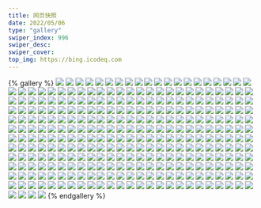 ```yaml
---
title: 网页快照
date: 2022/05/06 
type: "gallery" 
swiper_index: 996
swiper_desc: 
swiper_cover: 
top_img: https://bing.icodeq.com 
---
```


{% gallery %}
![](https://alist.learnonly.xyz/d/!网页快照/read.learnonly.xyz/2022-10-28_16-00-47.png)
![](https://alist.learnonly.xyz/d/!网页快照/read.learnonly.xyz/2022-10-30_07-02-41.png)
![](https://alist.learnonly.xyz/d/!网页快照/read.learnonly.xyz/2022-10-29_15-59-10.png)
![](https://alist.learnonly.xyz/d/!网页快照/read.learnonly.xyz/2022-10-29_19-00-30.png)
![](https://alist.learnonly.xyz/d/!网页快照/read.learnonly.xyz/2022-10-28_04-37-07.png)
![](https://alist.learnonly.xyz/d/!网页快照/read.learnonly.xyz/2022-10-28_21-58-09.png)
![](https://alist.learnonly.xyz/d/!网页快照/read.learnonly.xyz/2022-10-30_09-59-34.png)
![](https://alist.learnonly.xyz/d/!网页快照/read.learnonly.xyz/2022-10-29_02-58-17.png)
![](https://alist.learnonly.xyz/d/!网页快照/read.learnonly.xyz/2022-10-29_09-58-48.png)
![](https://alist.learnonly.xyz/d/!网页快照/read.learnonly.xyz/2022-10-28_03-11-51.png)
![](https://alist.learnonly.xyz/d/!网页快照/read.learnonly.xyz/2022-10-30_19-02-01.png)
![](https://alist.learnonly.xyz/d/!网页快照/read.learnonly.xyz/2022-10-28_13-41-51.png)
![](https://alist.learnonly.xyz/d/!网页快照/read.learnonly.xyz/2022-10-30_15-58-35.png)
![](https://alist.learnonly.xyz/d/!网页快照/read.learnonly.xyz/2022-10-28_09-58-15.png)
![](https://alist.learnonly.xyz/d/!网页快照/read.learnonly.xyz/2022-10-29_13-22-20.png)
![](https://alist.learnonly.xyz/d/!网页快照/read.learnonly.xyz/2022-10-30_03-15-46.png)
![](https://alist.learnonly.xyz/d/!网页快照/read.learnonly.xyz/2022-10-30_21-58-16.png)
![](https://alist.learnonly.xyz/d/!网页快照/read.learnonly.xyz/2022-10-28_07-03-22.png)
![](https://alist.learnonly.xyz/d/!网页快照/read.learnonly.xyz/2022-10-29_21-58-55.png)
![](https://alist.learnonly.xyz/d/!网页快照/read.learnonly.xyz/2022-10-30_04-39-32.png)
![](https://alist.learnonly.xyz/d/!网页快照/read.learnonly.xyz/2022-10-29_07-01-39.png)
![](https://alist.learnonly.xyz/d/!网页快照/read.learnonly.xyz/2022-10-28_19-02-07.png)
![](https://alist.learnonly.xyz/d/!网页快照/read.learnonly.xyz/2022-10-29_04-24-44.png)
![](https://alist.learnonly.xyz/d/!网页快照/img.pighog.repl.co/2022-10-29_06-59-21.png)
![](https://alist.learnonly.xyz/d/!网页快照/img.pighog.repl.co/2022-10-28_07-01-15.png)
![](https://alist.learnonly.xyz/d/!网页快照/img.pighog.repl.co/2022-10-30_06-59-33.png)
![](https://alist.learnonly.xyz/d/!网页快照/img.pighog.repl.co/2022-10-30_04-36-05.png)
![](https://alist.learnonly.xyz/d/!网页快照/img.pighog.repl.co/2022-10-29_09-56-48.png)
![](https://alist.learnonly.xyz/d/!网页快照/img.pighog.repl.co/2022-10-29_15-57-02.png)
![](https://alist.learnonly.xyz/d/!网页快照/img.pighog.repl.co/2022-10-29_13-20-07.png)
![](https://alist.learnonly.xyz/d/!网页快照/img.pighog.repl.co/2022-10-30_21-56-13.png)
![](https://alist.learnonly.xyz/d/!网页快照/img.pighog.repl.co/2022-10-28_21-56-05.png)
![](https://alist.learnonly.xyz/d/!网页快照/img.pighog.repl.co/2022-10-28_15-58-26.png)
![](https://alist.learnonly.xyz/d/!网页快照/img.pighog.repl.co/2022-10-28_03-09-41.png)
![](https://alist.learnonly.xyz/d/!网页快照/img.pighog.repl.co/2022-10-29_18-58-17.png)
![](https://alist.learnonly.xyz/d/!网页快照/img.pighog.repl.co/2022-10-28_13-39-41.png)
![](https://alist.learnonly.xyz/d/!网页快照/img.pighog.repl.co/2022-10-29_04-22-37.png)
![](https://alist.learnonly.xyz/d/!网页快照/img.pighog.repl.co/2022-10-28_04-34-37.png)
![](https://alist.learnonly.xyz/d/!网页快照/img.pighog.repl.co/2022-10-28_09-56-12.png)
![](https://alist.learnonly.xyz/d/!网页快照/img.pighog.repl.co/2022-10-28_18-59-48.png)
![](https://alist.learnonly.xyz/d/!网页快照/img.pighog.repl.co/2022-10-29_02-56-17.png)
![](https://alist.learnonly.xyz/d/!网页快照/img.pighog.repl.co/2022-10-30_03-12-23.png)
![](https://alist.learnonly.xyz/d/!网页快照/img.pighog.repl.co/2022-10-30_18-59-14.png)
![](https://alist.learnonly.xyz/d/!网页快照/img.pighog.repl.co/2022-10-29_21-56-21.png)
![](https://alist.learnonly.xyz/d/!网页快照/img.pighog.repl.co/2022-10-30_15-56-29.png)
![](https://alist.learnonly.xyz/d/!网页快照/img.pighog.repl.co/2022-10-30_09-56-06.png)
![](https://alist.learnonly.xyz/d/!网页快照/blog.learnonly.xyz/2022-10-29_21-56-04.png)
![](https://alist.learnonly.xyz/d/!网页快照/blog.learnonly.xyz/2022-10-28_15-58-09.png)
![](https://alist.learnonly.xyz/d/!网页快照/blog.learnonly.xyz/2022-10-30_15-56-11.png)
![](https://alist.learnonly.xyz/d/!网页快照/blog.learnonly.xyz/2022-10-28_03-09-20.png)
![](https://alist.learnonly.xyz/d/!网页快照/blog.learnonly.xyz/2022-10-29_04-22-19.png)
![](https://alist.learnonly.xyz/d/!网页快照/blog.learnonly.xyz/2022-10-30_04-35-47.png)
![](https://alist.learnonly.xyz/d/!网页快照/blog.learnonly.xyz/2022-10-28_04-33-50.png)
![](https://alist.learnonly.xyz/d/!网页快照/blog.learnonly.xyz/2022-10-29_02-55-52.png)
![](https://alist.learnonly.xyz/d/!网页快照/blog.learnonly.xyz/2022-10-29_13-19-50.png)
![](https://alist.learnonly.xyz/d/!网页快照/blog.learnonly.xyz/2022-10-30_21-55-56.png)
![](https://alist.learnonly.xyz/d/!网页快照/blog.learnonly.xyz/2022-10-30_03-12-07.png)
![](https://alist.learnonly.xyz/d/!网页快照/blog.learnonly.xyz/2022-10-30_06-59-16.png)
![](https://alist.learnonly.xyz/d/!网页快照/blog.learnonly.xyz/2022-10-29_18-57-59.png)
![](https://alist.learnonly.xyz/d/!网页快照/blog.learnonly.xyz/2022-10-28_18-59-24.png)
![](https://alist.learnonly.xyz/d/!网页快照/blog.learnonly.xyz/2022-10-28_09-55-50.png)
![](https://alist.learnonly.xyz/d/!网页快照/blog.learnonly.xyz/2022-10-28_07-00-55.png)
![](https://alist.learnonly.xyz/d/!网页快照/blog.learnonly.xyz/2022-10-30_18-58-57.png)
![](https://alist.learnonly.xyz/d/!网页快照/blog.learnonly.xyz/2022-10-30_09-55-48.png)
![](https://alist.learnonly.xyz/d/!网页快照/blog.learnonly.xyz/2022-10-29_09-56-27.png)
![](https://alist.learnonly.xyz/d/!网页快照/blog.learnonly.xyz/2022-10-29_15-56-38.png)
![](https://alist.learnonly.xyz/d/!网页快照/blog.learnonly.xyz/2022-10-28_13-39-21.png)
![](https://alist.learnonly.xyz/d/!网页快照/blog.learnonly.xyz/2022-10-28_21-55-48.png)
![](https://alist.learnonly.xyz/d/!网页快照/blog.learnonly.xyz/2022-10-29_06-59-01.png)
![](https://alist.learnonly.xyz/d/!网页快照/uptime.pighog.repl.co/2022-10-30_03-13-36.png)
![](https://alist.learnonly.xyz/d/!网页快照/uptime.pighog.repl.co/2022-10-29_15-57-50.png)
![](https://alist.learnonly.xyz/d/!网页快照/uptime.pighog.repl.co/2022-10-30_09-57-26.png)
![](https://alist.learnonly.xyz/d/!网页快照/uptime.pighog.repl.co/2022-10-28_13-40-36.png)
![](https://alist.learnonly.xyz/d/!网页快照/uptime.pighog.repl.co/2022-10-29_18-59-18.png)
![](https://alist.learnonly.xyz/d/!网页快照/uptime.pighog.repl.co/2022-10-30_21-57-04.png)
![](https://alist.learnonly.xyz/d/!网页快照/uptime.pighog.repl.co/2022-10-29_02-57-07.png)
![](https://alist.learnonly.xyz/d/!网页快照/uptime.pighog.repl.co/2022-10-28_15-59-23.png)
![](https://alist.learnonly.xyz/d/!网页快照/uptime.pighog.repl.co/2022-10-30_07-00-33.png)
![](https://alist.learnonly.xyz/d/!网页快照/uptime.pighog.repl.co/2022-10-30_18-59-38.png)
![](https://alist.learnonly.xyz/d/!网页快照/uptime.pighog.repl.co/2022-10-29_04-23-27.png)
![](https://alist.learnonly.xyz/d/!网页快照/uptime.pighog.repl.co/2022-10-28_03-10-31.png)
![](https://alist.learnonly.xyz/d/!网页快照/uptime.pighog.repl.co/2022-10-29_13-21-58.png)
![](https://alist.learnonly.xyz/d/!网页快照/uptime.pighog.repl.co/2022-10-29_21-57-10.png)
![](https://alist.learnonly.xyz/d/!网页快照/uptime.pighog.repl.co/2022-10-28_04-35-32.png)
![](https://alist.learnonly.xyz/d/!网页快照/uptime.pighog.repl.co/2022-10-28_19-00-56.png)
![](https://alist.learnonly.xyz/d/!网页快照/uptime.pighog.repl.co/2022-10-28_07-02-07.png)
![](https://alist.learnonly.xyz/d/!网页快照/uptime.pighog.repl.co/2022-10-30_15-57-17.png)
![](https://alist.learnonly.xyz/d/!网页快照/uptime.pighog.repl.co/2022-10-29_07-00-22.png)
![](https://alist.learnonly.xyz/d/!网页快照/uptime.pighog.repl.co/2022-10-30_04-36-54.png)
![](https://alist.learnonly.xyz/d/!网页快照/uptime.pighog.repl.co/2022-10-28_21-56-58.png)
![](https://alist.learnonly.xyz/d/!网页快照/uptime.pighog.repl.co/2022-10-29_09-57-38.png)
![](https://alist.learnonly.xyz/d/!网页快照/uptime.pighog.repl.co/2022-10-28_09-57-06.png)
![](https://alist.learnonly.xyz/d/!网页快照/pighog.vercel.app/2022-10-29_13-19-57.png)
![](https://alist.learnonly.xyz/d/!网页快照/pighog.vercel.app/2022-10-30_06-59-23.png)
![](https://alist.learnonly.xyz/d/!网页快照/pighog.vercel.app/2022-10-29_04-22-28.png)
![](https://alist.learnonly.xyz/d/!网页快照/pighog.vercel.app/2022-10-28_13-39-28.png)
![](https://alist.learnonly.xyz/d/!网页快照/pighog.vercel.app/2022-10-30_09-55-56.png)
![](https://alist.learnonly.xyz/d/!网页快照/pighog.vercel.app/2022-10-28_21-55-55.png)
![](https://alist.learnonly.xyz/d/!网页快照/pighog.vercel.app/2022-10-29_21-56-12.png)
![](https://alist.learnonly.xyz/d/!网页快照/pighog.vercel.app/2022-10-29_09-56-35.png)
![](https://alist.learnonly.xyz/d/!网页快照/pighog.vercel.app/2022-10-28_15-58-17.png)
![](https://alist.learnonly.xyz/d/!网页快照/pighog.vercel.app/2022-10-29_15-56-51.png)
![](https://alist.learnonly.xyz/d/!网页快照/pighog.vercel.app/2022-10-28_09-56-03.png)
![](https://alist.learnonly.xyz/d/!网页快照/pighog.vercel.app/2022-10-29_02-56-00.png)
![](https://alist.learnonly.xyz/d/!网页快照/pighog.vercel.app/2022-10-29_18-58-07.png)
![](https://alist.learnonly.xyz/d/!网页快照/pighog.vercel.app/2022-10-30_21-56-03.png)
![](https://alist.learnonly.xyz/d/!网页快照/pighog.vercel.app/2022-10-28_18-59-31.png)
![](https://alist.learnonly.xyz/d/!网页快照/pighog.vercel.app/2022-10-28_03-09-27.png)
![](https://alist.learnonly.xyz/d/!网页快照/pighog.vercel.app/2022-10-29_06-59-08.png)
![](https://alist.learnonly.xyz/d/!网页快照/pighog.vercel.app/2022-10-30_04-35-55.png)
![](https://alist.learnonly.xyz/d/!网页快照/pighog.vercel.app/2022-10-28_07-01-02.png)
![](https://alist.learnonly.xyz/d/!网页快照/pighog.vercel.app/2022-10-30_15-56-20.png)
![](https://alist.learnonly.xyz/d/!网页快照/pighog.vercel.app/2022-10-30_03-12-14.png)
![](https://alist.learnonly.xyz/d/!网页快照/pighog.vercel.app/2022-10-28_04-33-58.png)
![](https://alist.learnonly.xyz/d/!网页快照/pighog.vercel.app/2022-10-30_18-59-04.png)
![](https://alist.learnonly.xyz/d/!网页快照/alist.learnonly.xyz/2022-10-29_21-55-44.png)
![](https://alist.learnonly.xyz/d/!网页快照/alist.learnonly.xyz/2022-10-30_09-55-28.png)
![](https://alist.learnonly.xyz/d/!网页快照/alist.learnonly.xyz/2022-10-29_15-56-15.png)
![](https://alist.learnonly.xyz/d/!网页快照/alist.learnonly.xyz/2022-10-29_13-19-32.png)
![](https://alist.learnonly.xyz/d/!网页快照/alist.learnonly.xyz/2022-10-30_03-11-44.png)
![](https://alist.learnonly.xyz/d/!网页快照/alist.learnonly.xyz/2022-10-29_04-21-59.png)
![](https://alist.learnonly.xyz/d/!网页快照/alist.learnonly.xyz/2022-10-28_04-33-29.png)
![](https://alist.learnonly.xyz/d/!网页快照/alist.learnonly.xyz/2022-10-29_06-58-41.png)
![](https://alist.learnonly.xyz/d/!网页快照/alist.learnonly.xyz/2022-10-28_18-59-04.png)
![](https://alist.learnonly.xyz/d/!网页快照/alist.learnonly.xyz/2022-10-28_03-09-00.png)
![](https://alist.learnonly.xyz/d/!网页快照/alist.learnonly.xyz/2022-10-30_04-35-25.png)
![](https://alist.learnonly.xyz/d/!网页快照/alist.learnonly.xyz/2022-10-30_15-55-50.png)
![](https://alist.learnonly.xyz/d/!网页快照/alist.learnonly.xyz/2022-10-28_15-57-50.png)
![](https://alist.learnonly.xyz/d/!网页快照/alist.learnonly.xyz/2022-10-30_18-58-35.png)
![](https://alist.learnonly.xyz/d/!网页快照/alist.learnonly.xyz/2022-10-28_07-00-35.png)
![](https://alist.learnonly.xyz/d/!网页快照/alist.learnonly.xyz/2022-10-30_21-55-37.png)
![](https://alist.learnonly.xyz/d/!网页快照/alist.learnonly.xyz/2022-10-28_13-39-01.png)
![](https://alist.learnonly.xyz/d/!网页快照/alist.learnonly.xyz/2022-10-29_18-57-38.png)
![](https://alist.learnonly.xyz/d/!网页快照/alist.learnonly.xyz/2022-10-28_09-55-30.png)
![](https://alist.learnonly.xyz/d/!网页快照/alist.learnonly.xyz/2022-10-30_06-58-56.png)
![](https://alist.learnonly.xyz/d/!网页快照/alist.learnonly.xyz/2022-10-28_21-55-27.png)
![](https://alist.learnonly.xyz/d/!网页快照/alist.learnonly.xyz/2022-10-29_02-55-30.png)
![](https://alist.learnonly.xyz/d/!网页快照/alist.learnonly.xyz/2022-10-29_09-56-06.png)
![](https://alist.learnonly.xyz/d/!网页快照/news.pigp.repl.co/2022-10-30_03-13-28.png)
![](https://alist.learnonly.xyz/d/!网页快照/news.pigp.repl.co/2022-10-29_02-57-00.png)
![](https://alist.learnonly.xyz/d/!网页快照/news.pigp.repl.co/2022-10-28_15-59-15.png)
![](https://alist.learnonly.xyz/d/!网页快照/news.pigp.repl.co/2022-10-29_13-21-50.png)
![](https://alist.learnonly.xyz/d/!网页快照/news.pigp.repl.co/2022-10-28_21-56-51.png)
![](https://alist.learnonly.xyz/d/!网页快照/news.pigp.repl.co/2022-10-28_04-35-24.png)
![](https://alist.learnonly.xyz/d/!网页快照/news.pigp.repl.co/2022-10-30_04-36-47.png)
![](https://alist.learnonly.xyz/d/!网页快照/news.pigp.repl.co/2022-10-30_15-57-10.png)
![](https://alist.learnonly.xyz/d/!网页快照/news.pigp.repl.co/2022-10-29_09-57-31.png)
![](https://alist.learnonly.xyz/d/!网页快照/news.pigp.repl.co/2022-10-28_19-00-49.png)
![](https://alist.learnonly.xyz/d/!网页快照/news.pigp.repl.co/2022-10-28_09-56-58.png)
![](https://alist.learnonly.xyz/d/!网页快照/news.pigp.repl.co/2022-10-29_21-57-02.png)
![](https://alist.learnonly.xyz/d/!网页快照/news.pigp.repl.co/2022-10-28_07-02-00.png)
![](https://alist.learnonly.xyz/d/!网页快照/news.pigp.repl.co/2022-10-30_09-57-19.png)
![](https://alist.learnonly.xyz/d/!网页快照/news.pigp.repl.co/2022-10-29_18-59-11.png)
![](https://alist.learnonly.xyz/d/!网页快照/news.pigp.repl.co/2022-10-29_04-23-20.png)
![](https://alist.learnonly.xyz/d/!网页快照/news.pigp.repl.co/2022-10-30_21-56-57.png)
![](https://alist.learnonly.xyz/d/!网页快照/news.pigp.repl.co/2022-10-28_13-40-29.png)
![](https://alist.learnonly.xyz/d/!网页快照/news.pigp.repl.co/2022-10-28_03-10-24.png)
![](https://alist.learnonly.xyz/d/!网页快照/news.pigp.repl.co/2022-10-29_07-00-15.png)
![](https://alist.learnonly.xyz/d/!网页快照/news.pigp.repl.co/2022-10-30_07-00-26.png)
![](https://alist.learnonly.xyz/d/!网页快照/news.pigp.repl.co/2022-10-30_18-59-30.png)
![](https://alist.learnonly.xyz/d/!网页快照/news.pigp.repl.co/2022-10-29_15-57-42.png)
![](https://alist.learnonly.xyz/d/!网页快照/time.piged.repl.co/2022-10-29_18-59-25.png)
![](https://alist.learnonly.xyz/d/!网页快照/time.piged.repl.co/2022-10-29_09-57-46.png)
![](https://alist.learnonly.xyz/d/!网页快照/time.piged.repl.co/2022-10-30_04-37-02.png)
![](https://alist.learnonly.xyz/d/!网页快照/time.piged.repl.co/2022-10-30_07-00-40.png)
![](https://alist.learnonly.xyz/d/!网页快照/time.piged.repl.co/2022-10-29_04-23-34.png)
![](https://alist.learnonly.xyz/d/!网页快照/time.piged.repl.co/2022-10-28_09-57-13.png)
![](https://alist.learnonly.xyz/d/!网页快照/time.piged.repl.co/2022-10-28_03-10-38.png)
![](https://alist.learnonly.xyz/d/!网页快照/time.piged.repl.co/2022-10-28_19-01-03.png)
![](https://alist.learnonly.xyz/d/!网页快照/time.piged.repl.co/2022-10-29_13-22-06.png)
![](https://alist.learnonly.xyz/d/!网页快照/time.piged.repl.co/2022-10-30_09-57-34.png)
![](https://alist.learnonly.xyz/d/!网页快照/time.piged.repl.co/2022-10-28_07-02-15.png)
![](https://alist.learnonly.xyz/d/!网页快照/time.piged.repl.co/2022-10-29_02-57-14.png)
![](https://alist.learnonly.xyz/d/!网页快照/time.piged.repl.co/2022-10-28_13-40-44.png)
![](https://alist.learnonly.xyz/d/!网页快照/time.piged.repl.co/2022-10-30_18-59-45.png)
![](https://alist.learnonly.xyz/d/!网页快照/time.piged.repl.co/2022-10-29_07-00-30.png)
![](https://alist.learnonly.xyz/d/!网页快照/time.piged.repl.co/2022-10-30_03-13-43.png)
![](https://alist.learnonly.xyz/d/!网页快照/time.piged.repl.co/2022-10-28_15-59-30.png)
![](https://alist.learnonly.xyz/d/!网页快照/time.piged.repl.co/2022-10-30_15-57-24.png)
![](https://alist.learnonly.xyz/d/!网页快照/time.piged.repl.co/2022-10-30_21-57-16.png)
![](https://alist.learnonly.xyz/d/!网页快照/time.piged.repl.co/2022-10-29_15-57-57.png)
![](https://alist.learnonly.xyz/d/!网页快照/time.piged.repl.co/2022-10-29_21-57-17.png)
![](https://alist.learnonly.xyz/d/!网页快照/time.piged.repl.co/2022-10-28_21-57-06.png)
![](https://alist.learnonly.xyz/d/!网页快照/time.piged.repl.co/2022-10-28_04-35-40.png)
![](https://alist.learnonly.xyz/d/!网页快照/docs.learnonly.xyz/2022-10-29_15-59-23.png)
![](https://alist.learnonly.xyz/d/!网页快照/docs.learnonly.xyz/2022-10-28_04-37-34.png)
![](https://alist.learnonly.xyz/d/!网页快照/docs.learnonly.xyz/2022-10-30_09-59-51.png)
![](https://alist.learnonly.xyz/d/!网页快照/docs.learnonly.xyz/2022-10-29_09-59-06.png)
![](https://alist.learnonly.xyz/d/!网页快照/docs.learnonly.xyz/2022-10-29_19-00-47.png)
![](https://alist.learnonly.xyz/d/!网页快照/docs.learnonly.xyz/2022-10-30_21-58-30.png)
![](https://alist.learnonly.xyz/d/!网页快照/docs.learnonly.xyz/2022-10-28_13-42-03.png)
![](https://alist.learnonly.xyz/d/!网页快照/docs.learnonly.xyz/2022-10-28_21-58-30.png)
![](https://alist.learnonly.xyz/d/!网页快照/docs.learnonly.xyz/2022-10-28_19-02-22.png)
![](https://alist.learnonly.xyz/d/!网页快照/docs.learnonly.xyz/2022-10-29_07-01-49.png)
![](https://alist.learnonly.xyz/d/!网页快照/docs.learnonly.xyz/2022-10-29_21-59-34.png)
![](https://alist.learnonly.xyz/d/!网页快照/docs.learnonly.xyz/2022-10-30_07-03-01.png)
![](https://alist.learnonly.xyz/d/!网页快照/docs.learnonly.xyz/2022-10-30_19-02-17.png)
![](https://alist.learnonly.xyz/d/!网页快照/docs.learnonly.xyz/2022-10-29_02-58-35.png)
![](https://alist.learnonly.xyz/d/!网页快照/docs.learnonly.xyz/2022-10-28_03-12-05.png)
![](https://alist.learnonly.xyz/d/!网页快照/docs.learnonly.xyz/2022-10-30_15-58-47.png)
![](https://alist.learnonly.xyz/d/!网页快照/docs.learnonly.xyz/2022-10-28_16-01-02.png)
![](https://alist.learnonly.xyz/d/!网页快照/docs.learnonly.xyz/2022-10-29_04-24-56.png)
![](https://alist.learnonly.xyz/d/!网页快照/docs.learnonly.xyz/2022-10-28_07-03-34.png)
![](https://alist.learnonly.xyz/d/!网页快照/docs.learnonly.xyz/2022-10-29_13-22-33.png)
![](https://alist.learnonly.xyz/d/!网页快照/docs.learnonly.xyz/2022-10-28_09-58-30.png)
![](https://alist.learnonly.xyz/d/!网页快照/docs.learnonly.xyz/2022-10-30_03-16-02.png)
![](https://alist.learnonly.xyz/d/!网页快照/docs.learnonly.xyz/2022-10-30_04-40-07.png)
![](https://alist.learnonly.xyz/d/!网页快照/space.bilibili.com/2022-10-29_18-57-49.png)
![](https://alist.learnonly.xyz/d/!网页快照/space.bilibili.com/2022-10-30_06-59-07.png)
![](https://alist.learnonly.xyz/d/!网页快照/space.bilibili.com/2022-10-30_04-35-38.png)
![](https://alist.learnonly.xyz/d/!网页快照/space.bilibili.com/2022-10-29_21-55-55.png)
![](https://alist.learnonly.xyz/d/!网页快照/space.bilibili.com/2022-10-29_02-55-42.png)
![](https://alist.learnonly.xyz/d/!网页快照/space.bilibili.com/2022-10-28_21-55-38.png)
![](https://alist.learnonly.xyz/d/!网页快照/space.bilibili.com/2022-10-28_04-33-40.png)
![](https://alist.learnonly.xyz/d/!网页快照/space.bilibili.com/2022-10-28_18-59-15.png)
![](https://alist.learnonly.xyz/d/!网页快照/space.bilibili.com/2022-10-28_09-55-40.png)
![](https://alist.learnonly.xyz/d/!网页快照/space.bilibili.com/2022-10-30_03-11-57.png)
![](https://alist.learnonly.xyz/d/!网页快照/space.bilibili.com/2022-10-29_06-58-51.png)
![](https://alist.learnonly.xyz/d/!网页快照/space.bilibili.com/2022-10-28_07-00-45.png)
![](https://alist.learnonly.xyz/d/!网页快照/space.bilibili.com/2022-10-30_18-58-47.png)
![](https://alist.learnonly.xyz/d/!网页快照/space.bilibili.com/2022-10-28_03-09-11.png)
![](https://alist.learnonly.xyz/d/!网页快照/space.bilibili.com/2022-10-29_13-19-41.png)
![](https://alist.learnonly.xyz/d/!网页快照/space.bilibili.com/2022-10-30_15-56-02.png)
![](https://alist.learnonly.xyz/d/!网页快照/space.bilibili.com/2022-10-28_15-58-01.png)
![](https://alist.learnonly.xyz/d/!网页快照/space.bilibili.com/2022-10-29_09-56-17.png)
![](https://alist.learnonly.xyz/d/!网页快照/space.bilibili.com/2022-10-30_09-55-38.png)
![](https://alist.learnonly.xyz/d/!网页快照/space.bilibili.com/2022-10-30_21-55-47.png)
![](https://alist.learnonly.xyz/d/!网页快照/space.bilibili.com/2022-10-28_13-39-12.png)
![](https://alist.learnonly.xyz/d/!网页快照/space.bilibili.com/2022-10-29_15-56-28.png)
![](https://alist.learnonly.xyz/d/!网页快照/space.bilibili.com/2022-10-29_04-22-10.png)
![](https://alist.learnonly.xyz/d/!网页快照/todo.learnonly.xyz/2022-10-29_19-01-07.png)
![](https://alist.learnonly.xyz/d/!网页快照/todo.learnonly.xyz/2022-10-28_03-12-17.png)
![](https://alist.learnonly.xyz/d/!网页快照/todo.learnonly.xyz/2022-10-30_10-00-21.png)
![](https://alist.learnonly.xyz/d/!网页快照/todo.learnonly.xyz/2022-10-30_15-59-20.png)
![](https://alist.learnonly.xyz/d/!网页快照/todo.learnonly.xyz/2022-10-29_15-59-52.png)
![](https://alist.learnonly.xyz/d/!网页快照/todo.learnonly.xyz/2022-10-30_10-00-10.png)
![](https://alist.learnonly.xyz/d/!网页快照/todo.learnonly.xyz/2022-10-30_03-16-28.png)
![](https://alist.learnonly.xyz/d/!网页快照/todo.learnonly.xyz/2022-10-29_22-00-02.png)
![](https://alist.learnonly.xyz/d/!网页快照/todo.learnonly.xyz/2022-10-29_13-22-57.png)
![](https://alist.learnonly.xyz/d/!网页快照/todo.learnonly.xyz/2022-10-29_07-02-23.png)
![](https://alist.learnonly.xyz/d/!网页快照/todo.learnonly.xyz/2022-10-28_07-03-59.png)
![](https://alist.learnonly.xyz/d/!网页快照/todo.learnonly.xyz/2022-10-30_19-02-41.png)
![](https://alist.learnonly.xyz/d/!网页快照/todo.learnonly.xyz/2022-10-29_09-59-19.png)
![](https://alist.learnonly.xyz/d/!网页快照/todo.learnonly.xyz/2022-10-29_04-25-33.png)
![](https://alist.learnonly.xyz/d/!网页快照/todo.learnonly.xyz/2022-10-28_16-01-15.png)
![](https://alist.learnonly.xyz/d/!网页快照/todo.learnonly.xyz/2022-10-28_09-58-54.png)
![](https://alist.learnonly.xyz/d/!网页快照/todo.learnonly.xyz/2022-10-28_21-58-46.png)
![](https://alist.learnonly.xyz/d/!网页快照/todo.learnonly.xyz/2022-10-30_21-58-55.png)
![](https://alist.learnonly.xyz/d/!网页快照/todo.learnonly.xyz/2022-10-30_04-40-35.png)
![](https://alist.learnonly.xyz/d/!网页快照/todo.learnonly.xyz/2022-10-28_13-42-17.png)
![](https://alist.learnonly.xyz/d/!网页快照/todo.learnonly.xyz/2022-10-28_13-42-28.png)
![](https://alist.learnonly.xyz/d/!网页快照/todo.learnonly.xyz/2022-10-28_21-58-57.png)
![](https://alist.learnonly.xyz/d/!网页快照/todo.learnonly.xyz/2022-10-30_07-03-20.png)
![](https://alist.learnonly.xyz/d/!网页快照/todo.learnonly.xyz/2022-10-28_19-03-01.png)
![](https://alist.learnonly.xyz/d/!网页快照/todo.learnonly.xyz/2022-10-28_09-58-43.png)
![](https://alist.learnonly.xyz/d/!网页快照/todo.learnonly.xyz/2022-10-28_04-37-46.png)
![](https://alist.learnonly.xyz/d/!网页快照/todo.learnonly.xyz/2022-10-28_04-37-59.png)
![](https://alist.learnonly.xyz/d/!网页快照/todo.learnonly.xyz/2022-10-28_19-03-12.png)
![](https://alist.learnonly.xyz/d/!网页快照/todo.learnonly.xyz/2022-10-29_09-59-30.png)
![](https://alist.learnonly.xyz/d/!网页快照/todo.learnonly.xyz/2022-10-30_03-16-39.png)
![](https://alist.learnonly.xyz/d/!网页快照/todo.learnonly.xyz/2022-10-30_19-02-55.png)
![](https://alist.learnonly.xyz/d/!网页快照/todo.learnonly.xyz/2022-10-29_21-59-52.png)
![](https://alist.learnonly.xyz/d/!网页快照/todo.learnonly.xyz/2022-10-29_02-59-01.png)
![](https://alist.learnonly.xyz/d/!网页快照/todo.learnonly.xyz/2022-10-29_07-02-13.png)
![](https://alist.learnonly.xyz/d/!网页快照/todo.learnonly.xyz/2022-10-29_04-25-22.png)
![](https://alist.learnonly.xyz/d/!网页快照/todo.learnonly.xyz/2022-10-29_19-01-18.png)
![](https://alist.learnonly.xyz/d/!网页快照/todo.learnonly.xyz/2022-10-30_15-59-09.png)
![](https://alist.learnonly.xyz/d/!网页快照/todo.learnonly.xyz/2022-10-28_16-01-26.png)
![](https://alist.learnonly.xyz/d/!网页快照/todo.learnonly.xyz/2022-10-29_13-22-46.png)
![](https://alist.learnonly.xyz/d/!网页快照/todo.learnonly.xyz/2022-10-28_03-12-27.png)
![](https://alist.learnonly.xyz/d/!网页快照/todo.learnonly.xyz/2022-10-30_21-58-44.png)
![](https://alist.learnonly.xyz/d/!网页快照/todo.learnonly.xyz/2022-10-28_07-03-48.png)
![](https://alist.learnonly.xyz/d/!网页快照/todo.learnonly.xyz/2022-10-29_02-58-49.png)
![](https://alist.learnonly.xyz/d/!网页快照/todo.learnonly.xyz/2022-10-30_04-40-25.png)
![](https://alist.learnonly.xyz/d/!网页快照/todo.learnonly.xyz/2022-10-30_07-03-30.png)
![](https://alist.learnonly.xyz/d/!网页快照/todo.learnonly.xyz/2022-10-29_15-59-40.png)
![](https://alist.learnonly.xyz/d/!网页快照/vercel.pighog.repl.co/2022-10-29_04-22-44.png)
![](https://alist.learnonly.xyz/d/!网页快照/vercel.pighog.repl.co/2022-10-28_03-09-48.png)
![](https://alist.learnonly.xyz/d/!网页快照/vercel.pighog.repl.co/2022-10-30_04-36-12.png)
![](https://alist.learnonly.xyz/d/!网页快照/vercel.pighog.repl.co/2022-10-28_13-39-48.png)
![](https://alist.learnonly.xyz/d/!网页快照/vercel.pighog.repl.co/2022-10-30_03-12-30.png)
![](https://alist.learnonly.xyz/d/!网页快照/vercel.pighog.repl.co/2022-10-28_15-58-33.png)
![](https://alist.learnonly.xyz/d/!网页快照/vercel.pighog.repl.co/2022-10-28_21-56-11.png)
![](https://alist.learnonly.xyz/d/!网页快照/vercel.pighog.repl.co/2022-10-30_09-56-12.png)
![](https://alist.learnonly.xyz/d/!网页快照/vercel.pighog.repl.co/2022-10-30_06-59-40.png)
![](https://alist.learnonly.xyz/d/!网页快照/vercel.pighog.repl.co/2022-10-30_15-56-36.png)
![](https://alist.learnonly.xyz/d/!网页快照/vercel.pighog.repl.co/2022-10-29_09-56-55.png)
![](https://alist.learnonly.xyz/d/!网页快照/vercel.pighog.repl.co/2022-10-29_02-56-24.png)
![](https://alist.learnonly.xyz/d/!网页快照/vercel.pighog.repl.co/2022-10-28_18-59-55.png)
![](https://alist.learnonly.xyz/d/!网页快照/vercel.pighog.repl.co/2022-10-28_09-56-19.png)
![](https://alist.learnonly.xyz/d/!网页快照/vercel.pighog.repl.co/2022-10-28_04-34-44.png)
![](https://alist.learnonly.xyz/d/!网页快照/vercel.pighog.repl.co/2022-10-29_21-56-28.png)
![](https://alist.learnonly.xyz/d/!网页快照/vercel.pighog.repl.co/2022-10-29_13-20-13.png)
![](https://alist.learnonly.xyz/d/!网页快照/vercel.pighog.repl.co/2022-10-29_18-58-24.png)
![](https://alist.learnonly.xyz/d/!网页快照/vercel.pighog.repl.co/2022-10-29_15-57-09.png)
![](https://alist.learnonly.xyz/d/!网页快照/vercel.pighog.repl.co/2022-10-30_18-59-21.png)
![](https://alist.learnonly.xyz/d/!网页快照/vercel.pighog.repl.co/2022-10-30_21-56-19.png)
![](https://alist.learnonly.xyz/d/!网页快照/vercel.pighog.repl.co/2022-10-28_07-01-22.png)
![](https://alist.learnonly.xyz/d/!网页快照/vercel.pighog.repl.co/2022-10-29_06-59-28.png)
{% endgallery %}
